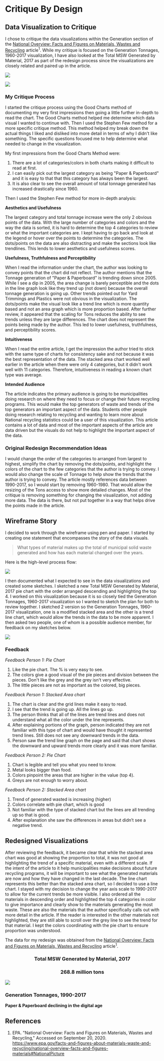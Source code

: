 # Critique By Design

## Data Visualization to Critique 

I chose to critique the data visualizations within the Generation section of the [National Overview: Facts and Figures on Materials, Wastes and Recycling](/https://www.epa.gov/facts-and-figures-about-materials-waste-and-recycling/national-overview-facts-and-figures-materials#NationalPicture) article<sup>1</sup>.  While my critique is focused on the Generation Tonnages, 1960-2017 visualization, I have also looked at the Total MSW Generated by Material, 2017 as part of the redesign process since the visualizations are closely related and paired up in the article.  


![](GenerationPieChart.JPG?raw=true)


![](GenerationStackedArea.JPG?raw=true)


### My Critique Process
I started the critique process using the Good Charts method of documenting my very first impressions then going a little further in-depth to read the chart. The Good Charts method helped me determine which data visual I wanted to continue with.  Then I used the Stephen Few method for a more specific critique method.  This method helped my break down the actual things I liked and disliked into more detail in terms of why I didn't like something. The specific questions focused me to help determine what needed to change in the visualization.

My first impressions from the Good Charts Method were:
1. There are a lot of categories/colors in both charts making it difficult to read at first.
2. I can easily pick out the largest category as being "Paper & Paperboard" and it is easy to that that this category has always been the largest. 
3. It is also clear to see the overall amount of total tonnage generated has increased drastically since 1960.

Then I used the Stephen Few method for more in-depth analysis:

**Aesthetics and Usefulness**

The largest category and total tonnage increase were the only 2 obvious points of the data.  With the large number of categories and colors and the way the data is sorted, it is hard to determine the top 4 categories to review or what the important categories are. I kept having to go back and look at the legend or hover over the points to determine the categories. The dots/points on the data are also distracting and make the sections look like trendlines.  This lends to lower aesthetics and usefulness scores.

**Usefulness, Truthfulness and Perceptibility**

When I read the information under the chart, the author was looking to convey points that the chart did not reflect. The author mentions that the Tonnage generation of "Paper & Paperboard" is trending down since 2005.  While I see a dip in 2005, the area change is barely perceptible and the dots in the line graph look like they trend up (not down) because the overall tonnage generation is going up. Other trends pointed out for Yard Trimmings and Plastics were not obvious in the visualization.  The dots/points make the visual look like a trend line which is more quantity based and not an area graph which is more proportion based. After further review, it appeared that the scaling for Tons reduces the ability to see trends unless they are large differences.  The chart does not represent the points being made by the author. This led to lower usefulness, truthfulness, and perceptibility scores. 

**Intuitiveness**

When I read the entire article, I get the impression the author tried to stick with the same type of charts for consistency sake and not because it was the best representation of the data. The stacked area chart worked well earlier in the article when there were only 4 categories, but it didn't work well with 11 categories. Therefore, intuitiveness in reading a known chart type was average. 

**Intended Audience**

The article indicates the primary audience is going to be municipalities doing research on where they need to focus or change their future recycling programs.  This would make the top generators of waste and trends of the top generators an important aspect of the data.  Students other people doing research relating to recycling and wanting to learn more about National recycling statistics could be a user of this visualization.  This article contains a lot of data and most of the important aspects of the article are data driven but the visuals do not help to highlight the important aspect of the data. 


### Original Redesign Recommendation Ideas

I would change the order of the categories to arranged from largest to highest, simplify the chart by removing the dots/points, and highlight the colors of the chart to the few categories that the author is trying to convey. I would also change the scale of Tonnage to help show the trends that the author is trying to convey. The article mostly references data between 1990-2017, so I would start by removing 1960-1980. That would allow the resizing of the Tons access to show more detailed changes. Most of the critique is removing something for changing the visualization, not adding more data. The data is there, but not put together in a way that helps drive the points made in the article.

## Wireframe Story
I decided to work through the wireframe using pen and paper.  I started by creating one statement that encompasses the story of the data visuals.

>What types of material makes up the total of municipal solid waste generated and how has each material changed over the years. 

Here is the high-level process flow: 

![](WireframePage1.JPG?raw=true)

I then documented what I expected to see in the data visualizations and created some sketches.  I sketched a new Total MSW Generated by Material, 2017 pie chart with the order arranged descending and highlighting the top 4. I worked on this visualization because it is so closely tied the Generation Tonnages, 1960-2017 visualization so I wanted to sketch the plan for both to review together.  I sketched 2 version so the Generation Tonnages, 1960-2017 visualization, one is a modified stacked area and the other is a trend line chart, which would allow the trends in the data to be more apparent. I then asked two people, one of whom is a possible audience member, for feedback on my sketches below.  

![](WireframePage2.JPG?raw=true)


### Feedback

*Feedback Person 1: Pie Chart*  
1. Like the pie chart. The % is very easy to see.
2. The colors give a good visual of the pie pieces and division between the pieces. Don't like the grey and the grey isn't very effective.
3. The little pieces are not as important as the colored, big pieces.

*Feedback Person 1: Stacked Area chart*
1. The chart is clear and the grid lines make it easy to read. 
2. I see that the trend is going up.  All the lines go up.  
3. The person thinks that all of the lines are trend lines and does not understand what all the color under the line represents. 
4. After explaining portions of the graph, person indicated they are not familiar with this type of chart and would have thought it represented trend lines. Still does not see any downward trends in the data. 
5. Person saw the trend line graph on the page and said that chart shows the downward and upward trends more clearly and it was more familiar. 

*Feedback Person 2: Pie Chart*  
1. Chart is legible and tell you what you need to know.
2. Metal looks bigger than food.
3. Colors pinpoint the areas that are higher in the value (top 4).
4. Greys are not enough to worry about.

*Feedback Person 2: Stacked Area chart*
1. Trend of generated wasted is increasing (higher)
2. Colors correlate with pie chart, which is good
3. Not familiar with the type of stacked chart but the lines are all trending up so that is good. 
4. After explanation she saw the differences in areas but didn’t see a negative trend. 

## Redesigned Visualizations
After reviewing the feedback, it became clear that while the stacked area chart was good at showing the proportion to total, it was not good at highlighting the trend of a specific material, even with a different scale.  If the intent of the article to it help municipalities make decisions about future recycling programs, it will be important to see what the generated materials are now and how they have changed in the last decade.  The line chart represents this better than the stacked area chart, so I decided to use a line chart.  I stayed with my decision to change the year axis scale to 1990-2017 to allow for the current trends be more visible.  I also ordered all the materials in descending order and highlighted the top 4 categories in color to give importance and clearly show to the materials generating the most waste.  These are also the materials that the author specifically calls out with more detail in the article.  If the reader is interested in the other materials not highlighted, they are still able to scroll over the grey line to see the trend for that material.  I kept the colors coordinating with the pie chart to ensure proportion was understood. 

The data for my redesign was obtained from the [National Overview: Facts and Figures on Materials, Wastes and Recycling](/https://www.epa.gov/facts-and-figures-about-materials-waste-and-recycling/national-overview-facts-and-figures-materials#NationalPicture) article<sup>1</sup>.



<div align="center">

###  Total MSW Generated by Material, 2017
###  268.8 million tons
</div>
 
![](redesignedMSWPieChart.JPG?raw=true)



### Generation Tonnages, 1990-2017
**Paper & Paperboard declining in the digital age**
<div class="flourish-embed flourish-chart" data-src="visualisation/3790593" data-url="https://flo.uri.sh/visualisation/3790593/embed" aria-label=""><script src="https://public.flourish.studio/resources/embed.js"></script></div>




## References
1. EPA. "National Overview: Facts and Figures on Materials, Wastes and Recycling," Accessed on September 20, 2020.  https://www.epa.gov/facts-and-figures-about-materials-waste-and-recycling/national-overview-facts-and-figures-materials#NationalPicture
